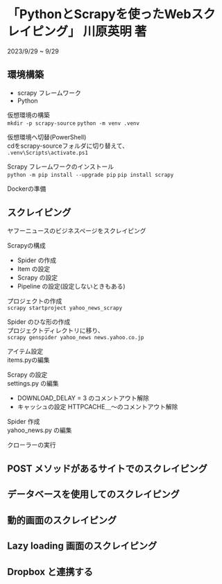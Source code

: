 # 「PythonとScrapyを使ったWebスクレイピング」 川原英明 著

2023/9/29 ~ 9/29  

## 環境構築

- scrapy フレームワーク
- Python

仮想環境の構築  
```mkdir -p scrapy-source```
```python -m venv .venv```

仮想環境へ切替(PowerShell)  
cdをscrapy-sourceフォルダに切り替えて、  
```.venv\Scripts\activate.ps1```

Scrapy フレームワークのインストール  
```python -m pip install --upgrade pip```
```pip install scrapy```

Dockerの準備  

## スクレイピング

ヤフーニュースのビジネスページをスクレイピング

Scrapyの構成  

- Spider の作成
- Item の設定
- Scrapy の設定
- Pipeline の設定(設定しないときもある)

プロジェクトの作成  
```scrapy startproject yahoo_news_scrapy```

Spider のひな形の作成  
プロジェクトディレクトリに移り、  
```scrapy genspider yahoo_news news.yahoo.co.jp```

アイテム設定  
items.pyの編集  

Scrapy の設定  
settings.py の編集  

- DOWNLOAD_DELAY = 3 のコメントアウト解除
- キャッシュの設定 HTTPCACHE＿～のコメントアウト解除

Spider 作成  
yahoo_news.py の編集  

クローラーの実行  

## POST メソッドがあるサイトでのスクレイピング

## データベースを使用してのスクレイピング

## 動的画面のスクレイピング

## Lazy loading 画面のスクレイピング

## Dropbox と連携する
